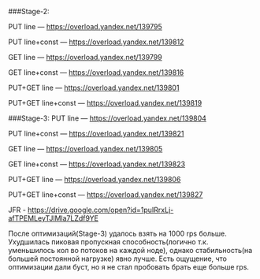 ###Stage-2: 

PUT line — https://overload.yandex.net/139795 

PUT line+const — https://overload.yandex.net/139812 

GET line — https://overload.yandex.net/139799 

GET line+const — https://overload.yandex.net/139816 

PUT+GET line — https://overload.yandex.net/139801 

PUT+GET line+const — https://overload.yandex.net/139819 

###Stage-3: 
PUT line — https://overload.yandex.net/139804 

PUT line+const — https://overload.yandex.net/139821 

GET line — https://overload.yandex.net/139805 

GET line+const — https://overload.yandex.net/139823 

PUT+GET line — https://overload.yandex.net/139806 

PUT+GET line+const — https://overload.yandex.net/139827 

JFR - https://drive.google.com/open?id=1puIRrxLj-afTPEMLeyTJlMla7LZdf9YE

После оптимизаций(Stage-3) удалось взять на 1000 rps больше. 
Ухудшилась пиковая пропускная способность(логично т.к. уменьшилось кол во потоков на каждой ноде), однако стабильность(на большей постоянной нагрузке) явно лучше. Есть ощущение, что оптимизации дали буст, но я не стал пробовать брать еще больше rps.
